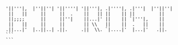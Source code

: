 ```text 
'||'''|,  |''||''| '||''''| '||'''|, .|''''|, .|'''|  |''||''|
 ||   ||     ||     ||  .    ||   || ||    || ||         ||
 ||;;;;      ||     ||''|    ||...|' ||    || `|'''|,    ||
 ||   ||     ||     ||       || \\   ||    ||  .   ||    ||
.||...|'  |..||..| .||.     .||  \\. `|....|'  |...|'   .||.  
```                                                                                                                                                                                                                                                                                                                      ```
